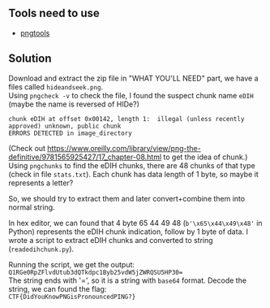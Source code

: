 ## Tools need to use
- [pngtools](https://manpages.ubuntu.com/manpages/bionic/man1/pngchunks.1.html)
## Solution
Download and extract the zip file in "WHAT YOU'LL NEED" part, we have a files called `hideandseek.png`.  
Using `pngcheck -v` to check the file, I found the suspect chunk name `eDIH` (maybe the name is reversed of HIDe?)
```
chunk eDIH at offset 0x00142, length 1:  illegal (unless recently approved) unknown, public chunk  
ERRORS DETECTED in image_directory
```
(Check out https://www.oreilly.com/library/view/png-the-definitive/9781565925427/17_chapter-08.html to get the idea of chunk.)  
Using `pngchunks` to find the eDIH chunks, there are 48 chunks of that type (check in file `stats.txt`). Each chunk has data length of 1 byte, so maybe it represents a letter?  

So, we should try to extract them and later convert+combine them into normal string.  

In hex editor, we can found that 4 byte 65 44 49 48 (`b'\x65\x44\x49\x48'` in Python) represents the eDIH chunk indication, follow by 1 byte of data. I wrote a script to extract eDIH chunks and converted to string (`readedihchunk.py`).  

Running the script, we get the output: `Q1RGe0RpZFlvdUtub3dQTkdpc1Byb25vdW5jZWRQSU5HP30=`  
The string ends with '=', so it is a string with `base64` format. Decode the string, we can found the flag:  
`CTF{DidYouKnowPNGisPronouncedPING?}`
